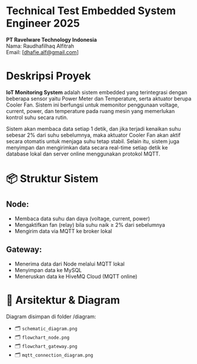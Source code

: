 # Technical Test Embedded System Engineer 2025
**PT Ravelware Technology Indonesia**  
Nama: Raudhafilhaq Alfitrah  
Email: [dhafie.alf@gmail.com]  

# Deskripsi Proyek

**IoT Monitoring System** adalah sistem embedded yang terintegrasi dengan beberapa sensor yaitu Power Meter dan Temperature, serta aktuator berupa Cooler Fan. Sistem ini berfungsi untuk memonitor penggunaan voltage, current, power, dan temperature pada ruang mesin yang memerlukan kontrol suhu secara rutin.

Sistem akan membaca data setiap 1 detik, dan jika terjadi kenaikan suhu sebesar 2% dari suhu sebelumnya, maka aktuator Cooler Fan akan aktif secara otomatis untuk menjaga suhu tetap stabil. Selain itu, sistem juga menyimpan dan mengirimkan data secara real-time setiap detik ke database lokal dan server online menggunakan protokol MQTT.

# 📦 Struktur Sistem

## Node:
- Membaca data suhu dan daya (voltage, current, power)
- Mengaktifkan fan (relay) bila suhu naik ≥ 2% dari sebelumnya
- Mengirim data via MQTT ke broker lokal

## Gateway:
- Menerima data dari Node melalui MQTT lokal
- Menyimpan data ke MySQL
- Meneruskan data ke HiveMQ Cloud (MQTT online)

# 🧩 Arsitektur & Diagram

Diagram disimpan di folder /diagram:

- 🗂️ `schematic_diagram.png` 
- 🗂️ `flowchart_node.png` 
- 🗂️ `flowchart_gateway.png` 
- 🗂️ `mqtt_connection_diagram.png` 
